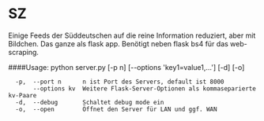 # SZ
Einige Feeds der Süddeutschen auf die reine Information reduziert, aber mit Bildchen. Das ganze als flask app. 
Benötigt neben flask bs4 für das web-scraping.

####Usage:
    python server.py [-p n] [--options 'key1=value1,...'] [-d] [-o]

      -p,  --port n      n ist Port des Servers, default ist 8000
           --options kv  Weitere Flask-Server-Optionen als kommaseparierte kv-Paare
      -d,  --debug       Schaltet debug mode ein
      -o,  --open        Öffnet den Server für LAN und ggf. WAN
